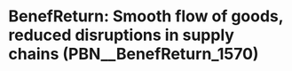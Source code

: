 # BenefReturn: __Smooth flow of goods, reduced disruptions in supply chains__ (PBN__BenefReturn_1570)


